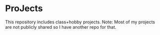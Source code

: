 # ProJects
This repository includes class+hobby projects. Note: Most of my projects are not publicly shared so I have another repo for that.
